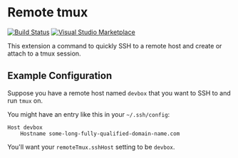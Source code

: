 # Remote tmux

[![Build Status](https://dev.azure.com/kennydo/vscode-remote-tmux/_apis/build/status/kennydo.vscode-remote-tmux?branchName=master)](https://dev.azure.com/kennydo/vscode-remote-tmux/_build/latest?definitionId=1&branchName=master)
[![Visual Studio Marketplace](https://vsmarketplacebadge.apphb.com/version/KennyDo.remote-tmux.svg)](https://marketplace.visualstudio.com/items?itemName=KennyDo.remote-tmux)

This extension a command to quickly SSH to a remote host and create or attach to a tmux session.


## Example Configuration
Suppose you have a remote host named `devbox` that you want to SSH to and run `tmux` on.

You might have an entry like this in your `~/.ssh/config`:
```
Host devbox
    Hostname some-long-fully-qualified-domain-name.com
```

You'll want your `remoteTmux.sshHost` setting to be `devbox`.
